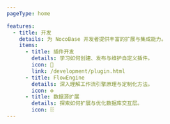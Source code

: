 ```yaml
---
pageType: home

features:
  - title: 开发
    details: 为 NocoBase 开发者提供丰富的扩展与集成能力。
    items:
      - title: 插件开发
        details: 学习如何创建、发布与维护自定义插件。
        icon: 🔌
        link: /development/plugin.html
      - title: FlowEngine
        details: 深入理解工作流引擎原理与定制化方法。
        icon: ⚙️
      - title: 数据源扩展
        details: 探索如何扩展与优化数据库交互层。
        icon: 🗄️
---
```

